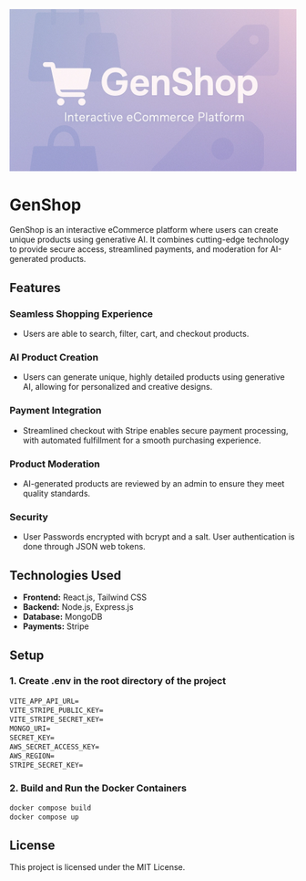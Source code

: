 ![GenShop screenshot](assets/genshop.webp)

# GenShop

GenShop is an interactive eCommerce platform where users can create unique products using generative AI. It combines cutting-edge technology to provide secure access, streamlined payments, and moderation for AI-generated products.

## Features

### Seamless Shopping Experience

- Users are able to search, filter, cart, and checkout products.

### AI Product Creation

- Users can generate unique, highly detailed products using generative AI, allowing for personalized and creative designs.

### Payment Integration

- Streamlined checkout with Stripe enables secure payment processing, with automated fulfillment for a smooth purchasing experience.

### Product Moderation

- AI-generated products are reviewed by an admin to ensure they meet quality standards.

### Security

- User Passwords encrypted with bcrypt and a salt. User authentication is done through JSON web tokens.

## Technologies Used

- **Frontend:** React.js, Tailwind CSS
- **Backend:** Node.js, Express.js
- **Database:** MongoDB
- **Payments:** Stripe

## Setup

### 1. Create .env in the root directory of the project

```
VITE_APP_API_URL=
VITE_STRIPE_PUBLIC_KEY=
VITE_STRIPE_SECRET_KEY=
MONGO_URI=
SECRET_KEY=
AWS_SECRET_ACCESS_KEY=
AWS_REGION=
STRIPE_SECRET_KEY=
```

### 2. Build and Run the Docker Containers

```
docker compose build
docker compose up
```

## License

This project is licensed under the MIT License.
